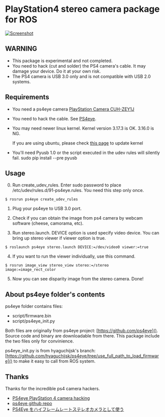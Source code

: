 # PlayStation4 stereo camera package for ROS

[![Screenshot](http://img.youtube.com/vi/yUa3Rya6fhk/hqdefault.jpg)](https://www.youtube.com/watch?v=yUa3Rya6fhk)

## WARNING

* This package is experimental and not completed.
* You need to hack (cut and solder) the PS4 camera's cable. It may damage your device. Do it at your own risk.
* The PS4 camera is USB 3.0 only and is not compatible with USB 2.0 systems.

## Requirements

* You need a ps4eye camera [PlayStation Camera CUH-ZEY1J](http://www.jp.playstation.com/ps4/peripheral/cuhzey1j.html)

* You need to hack the cable. See [PS4eye](http://ps4eye.tumblr.com/post/79572946666/more-photos-of-cable-wiring-to-clarify-how-the).

* You may need newer linux kernel. Kernel version 3.17.3 is OK. 3.16.0 is NG.

  If you are using ubuntu, please check [this page](http://kernel.ubuntu.com/~kernel-ppa/mainline/v3.17.3-vivid/) to update kernel
* You'll need Pyusb 1.0 or the script executed in the udev rules will silently fail.
    sudo pip install --pre pyusb

## Usage

0. Run create_udev_rules. Enter sudo password to place /etc/udev/rules.d/91-ps4eye.rules. You need this step only once.
```
$ rosrun ps4eye create_udev_rules
```

1. Plug your ps4eye to USB 3.0 port.

2. Check if you can obtain the  image from ps4 camera by webcam software (cheese, camorama, etc).

3. Run stereo.launch. DEVICE option is used specify video device. You can bring up stereo viewer if viewer option is true.
```
$ roslaunch ps4eye stereo.launch DEVICE:=/dev/video0 viewer:=true
```
4. If you want to run the viewer individually, use this command.
```
$ rosrun image_view stereo_view stereo:=/stereo image:=image_rect_color
```
5. Now you can see disparity image from the stereo camera. Done!

## About ps4eye folder's contents

ps4eye folder contains files:
* script/firmware.bin
* script/ps4eye_init.py

Both files are originally from ps4eye project: [https://github.com/ps4eye](). Source code and binary are downloadable from there. This package include the two files only for convinience.

ps4eye_init.py is from hyaguchijsk's branch: [https://github.com/hyaguchijsk/ps4eye/tree/use_full_path_to_load_firmware]() to make it easy to call from ROS system.

## Thanks

Thanks for the incredible ps4 camera hackers.

* [PS4eye PlayStation 4 camera hacking](http://ps4eye.tumblr.com/)
* [ps4eye github repo](https://github.com/ps4eye/ps4eye)
* [PS4Eye をハイフレームレートステレオカメラとして使う](http://goo.gl/2AcdMQ)
